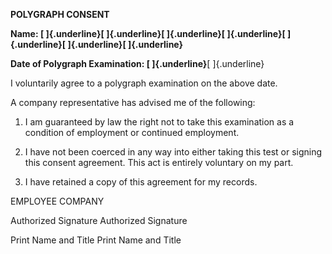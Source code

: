 **POLYGRAPH CONSENT**

**Name: [ ]{.underline}[ ]{.underline}[ ]{.underline}[ ]{.underline}[
]{.underline}[ ]{.underline}[ ]{.underline}**

**Date of Polygraph Examination: [ ]{.underline}**[ ]{.underline}

I voluntarily agree to a polygraph examination on the above date.

A company representative has advised me of the following:

1.  I am guaranteed by law the right not to take this examination as a
    condition of employment or continued employment.

2.  I have not been coerced in any way into either taking this test or
    signing this consent agreement. This act is entirely voluntary on my
    part.

3.  I have retained a copy of this agreement for my records.

EMPLOYEE COMPANY

Authorized Signature Authorized Signature

Print Name and Title Print Name and Title
